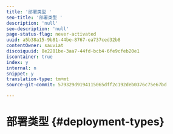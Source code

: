 ```yaml
---
title: '部署类型 '
seo-title: '部署类型 '
description: 'null'
seo-description: 'null'
page-status-flag: never-activated
uuid: a5b38a15-9b81-44be-8767-ea737ced32b8
contentOwner: sauviat
discoiquuid: 8e2281be-3aa7-44fd-bcb4-6fe9cfeb20e1
iscontainer: true
index: y
internal: n
snippet: y
translation-type: tm+mt
source-git-commit: 579329d9194115065dff2c192deb0376c75e67bd

---
```



# 部署类型 {#deployment-types}

